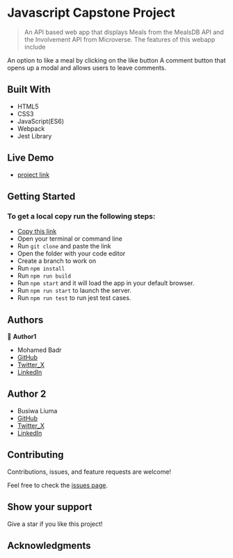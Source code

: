 # Javascript Capstone Project
> An API based web app that displays Meals from the MealsDB API and the Involvement API from Microverse. The features of this webapp include

An option to like a meal by clicking on the like button
A comment button that opens up a modal and allows users to leave comments.

## Built With

- HTML5
- CSS3
- JavaScript(ES6)
- Webpack
- Jest Library

## Live Demo
- [project link](https://effulgent-dodol-e273cf.netlify.app/)

## Getting Started

### To get a local copy run the following steps:

- [Copy this link](https://github.com/Busiwa24/JS-Capstone-Project-)
- Open your terminal or command line
- Run `git clone` and paste the link
- Open the folder with your code editor
- Create a branch to work on
- Run `npm install`
- Run `npm run build`
- Run `npm start` and it will load the app in your default browser.
- Run `npm run start` to launch the server.
- Run `npm run test` to run jest test cases.

## Authors

👤 **Author1**

- Mohamed Badr
- [GitHub](https://github.com/mbdesigns1989)
- [Twitter_X](https://twitter.com/mohamed66083152)
- [LinkedIn](https://www.linkedin.com/in/mohamed-badr-27b26a212/)

## Author 2
- Busiwa Liuma
- [GitHub](https://github.com/Busiwa24) 
- [Twitter_X](https://twitter.com/busiwaliuma) 
- [LinkedIn](https://www.linkedin.com/in/busiwa-liuma-28385b80/>)

##  Contributing

Contributions, issues, and feature requests are welcome!

Feel free to check the [issues page](https://github.com/Busiwa24/JS-Capstone-Project-/issues).

## Show your support

Give a star if you like this project!

## Acknowledgments

